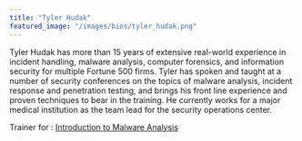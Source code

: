```yaml
---
title: "Tyler Hudak"
featured_image: "/images/bios/tyler_hudak.png"
---
```


Tyler Hudak has more than 15 years of extensive real-world experience in incident handling, malware analysis, computer forensics, and information security for multiple Fortune 500 firms. Tyler has spoken and taught at a number of security conferences on the topics of malware analysis, incident response and penetration testing, and brings his front line experience and proven techniques to bear in the training. He currently works for a major medical institution as the team lead for the security operations center.

Trainer for : [Introduction to Malware Analysis](/training/into_to_malware_analysis)